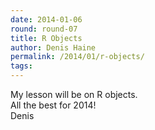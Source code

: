 ```yaml
---
date: 2014-01-06
round: round-07
title: R Objects
author: Denis Haine
permalink: /2014/01/r-objects/
tags:
---
```

My lesson will be on R objects.  
All the best for 2014!  
Denis
